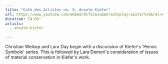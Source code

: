 ```yaml
---
title: "Café des Artistes no. 5: Anselm Kiefer"
url: https://www.youtube.com/embed/9Cf1lmJuBeA?autoplay=1&start=0&rel=0
duration: 74'08"
artists:
  - anselm-kiefer

---
```


Christian Weikop and Lara Day begin with a discussion of Kiefer's 'Heroic Symbols' series. This is followed by Lara Demori's consideration of issues of material conservation in Kiefer's work. 